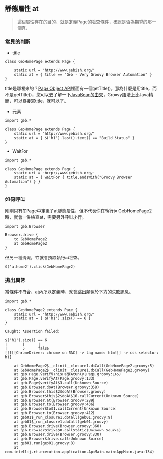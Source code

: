 ## 靜態屬性 at

> 這個屬性存在的目的，就是定義Page的檢查條件，確認是否為期望的那一個頁。

### 常見的判斷

* title

```
class GebHomePage extends Page {

    static url = "http://www.gebish.org/"
    static at = { title == "Geb - Very Groovy Browser Automation" }
}
```

title是哪裡來的？[Page Object API](http://www.gebish.org/manual/current/api/geb/Page.html)裡面有一個getTitle()，那為什麼是用title，而不是getTitle()，您可以去了解一下[JavaBean的由來](http://zh.wikipedia.org/wiki/JavaBeans)，Groovy語法上比Java精簡，可以直接寫title，就可以了。

* 元素

```
import geb.*

class GebHomePage extends Page {
    static url = "http://www.gebish.org/"
    static at = { $('h1').last().text() == "Build Status" }
}
```
* WaitFor

```
import geb.*

class GebHomePage extends Page {
    static url = "http://www.gebish.org/"
    static at = { waitFor { title.endsWith("Groovy Browser Automation") } }
}
```
### 如何呼叫
剛剛只有在Page中定義了at靜態屬性，但不代表你在執行to GebHomePage2時，就會一併檢查at，需要另外呼叫才行。
```
import geb.Browser

Browser.drive {
    to GebHomePage2
    at GebHomePage2
}
```

但另一種情況，它就會預設執行at檢查。
```
$('a.home2').click(GebHomePage2)
```
### 拋出異常
當條件不符合，at內所以定義時，就會跳出類似於下方的失敗訊息。

```
import geb.*

class GebHomePage2 extends Page {
    static url = "http://www.gebish.org/"
    static at = { $('h1').size() == 6 }
}
```

```
Caught: Assertion failed:

$('h1').size() == 6
|       |      |
|       5      false
[[[[[ChromeDriver: chrome on MAC] -> tag name: html]] -> css selector: h1]

    at GebHomePage2$__clinit__closure1.doCall(GebHomePage2.groovy:5)
	at GebHomePage2$__clinit__closure1.doCall(GebHomePage2.groovy)
	at geb.Page.verifyThisPageAtOnly(Page.groovy:165)
	at geb.Page.verifyAt(Page.groovy:133)
	at geb.Page$verifyAt$3.call(Unknown Source)
	at geb.Browser.doAt(Browser.groovy:358)
	at geb.Browser.this$2$doAt(Browser.groovy)
	at geb.Browser$this$2$doAt$10.callCurrent(Unknown Source)
	at geb.Browser.at(Browser.groovy:289)
	at geb.Browser.to(Browser.groovy:436)
	at geb.Browser$to$1.callCurrent(Unknown Source)
	at geb.Browser.to(Browser.groovy:412)
	at geb01$_run_closure1.doCall(geb01.groovy:9)
	at geb01$_run_closure1.doCall(geb01.groovy)
	at geb.Browser.drive(Browser.groovy:860)
	at geb.Browser$drive$0.callStatic(Unknown Source)
	at geb.Browser.drive(Browser.groovy:830)
	at geb.Browser$drive.call(Unknown Source)
	at geb01.run(geb01.groovy:8)
	at com.intellij.rt.execution.application.AppMain.main(AppMain.java:134)
```

